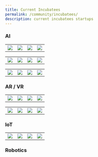 ```yaml
---
title: Current Incubatees
permalink: /community/incubatees/
description: current incubatees startups
---
```

<h3>AI</h3>
<table>
	<tr>
		<td><img src="https://drive.google.com/uc?export=view&amp;id=1PBlBwvN8DNVgywtdP5-ltZrgYS51tzJg"></td>
		<td><img src="https://drive.google.com/uc?export=view&amp;id=14uCve2PmDu_0mYvtjuu9IhB5pxZequp4"></td>
		<td><img src="https://drive.google.com/uc?export=view&amp;id=1NnJiH-U8Aomr-lsDR6IdpCundydrI8zJ"></td>
		<td><img src="https://drive.google.com/uc?export=view&amp;id=1dz1IbKeNtREejdRJ4gkQDuWe2CUPGOlI"></td>
	</tr>
</table>
<table>
		<tr>
		<td><img src="https://drive.google.com/uc?export=view&amp;id=1hDn7XpW4Vw41c-2kWrWVKcHfxOxfENhd"></td>
		<td><img src="https://drive.google.com/uc?export=view&amp;id=1mmU-SSSL0-FN0BF-lQQvAauy8_jBs9Y2"></td>
		<td><img src="https://drive.google.com/uc?export=view&amp;id=1itjvkr0hVGpad_NIhfnSACkLYyvOCdvv"></td>
		<td><img src="https://drive.google.com/uc?export=view&amp;id=1SKlJwTuQfb6Soq-nHUcSVJUfTXpLCJgx"></td>
	</tr>
</table>
<table>
	<tr>
		<td><img src="https://drive.google.com/uc?export=view&amp;id=1sVQ-I7isMm6f3NYlsNuBprLisdLd0u3r"></td>
		<td><img src="https://drive.google.com/uc?export=view&amp;id=1a9yromDQK1wycDGBzDtLFsrEJRwFc0nL"></td>
		<td><img src="https://drive.google.com/uc?export=view&amp;id=1a9yromDQK1wycDGBzDtLFsrEJRwFc0nL"></td>
		<td><img src="https://drive.google.com/uc?export=view&amp;id=1a9yromDQK1wycDGBzDtLFsrEJRwFc0nL"></td>
	</tr>
</table>

<h3>AR / VR</h3>
<table>
	<tr>
		<td><img src="https://drive.google.com/uc?export=view&amp;id=1xyieubdgd0ouywXUg93ECBD56Rho4feC"></td>
		<td><img src="https://drive.google.com/uc?export=view&amp;id=1tkhBdwwNYYJHMWMhl-JKN6rot_2vfXWE"></td>
		<td><img src="https://drive.google.com/uc?export=view&amp;id=1UguKbfRM5iGjUJAgL563hOOQB1cGtcYf"></td>
		<td><img src="https://drive.google.com/uc?export=view&amp;id=1SnPgOE_3hVV24VzySJhBKyrvQolf6dW5"></td>
	</tr>
</table>
<table>
	<tr>
		<td><img src="https://drive.google.com/uc?export=view&amp;id=1sVQ-I7isMm6f3NYlsNuBprLisdLd0u3r"></td>
		<td><img src="https://drive.google.com/uc?export=view&amp;id=1a9yromDQK1wycDGBzDtLFsrEJRwFc0nL"></td>
		<td><img src="https://drive.google.com/uc?export=view&amp;id=1a9yromDQK1wycDGBzDtLFsrEJRwFc0nL"></td>
		<td><img src="https://drive.google.com/uc?export=view&amp;id=1a9yromDQK1wycDGBzDtLFsrEJRwFc0nL"></td>
	</tr>
</table>

<h3>IoT</h3>
<table>
	<tr>
		<td><img src="https://drive.google.com/uc?export=view&amp;id=1sVQ-I7isMm6f3NYlsNuBprLisdLd0u3r"></td>
		<td><img src="https://drive.google.com/uc?export=view&amp;id=1a9yromDQK1wycDGBzDtLFsrEJRwFc0nL"></td>
		<td><img src="https://drive.google.com/uc?export=view&amp;id=1a9yromDQK1wycDGBzDtLFsrEJRwFc0nL"></td>
		<td><img src="https://drive.google.com/uc?export=view&amp;id=1a9yromDQK1wycDGBzDtLFsrEJRwFc0nL"></td>
	</tr>
</table>

<h3>Robotics</h3>

